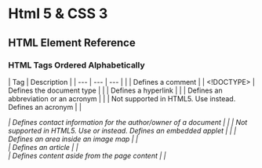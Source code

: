 # Html 5 & CSS 3

## HTML Element Reference

### HTML Tags Ordered Alphabetically

 | Tag	| Description |
 | --- | --- | --- |
 | <!--...--> | 	Defines a comment | 
 | <!DOCTYPE> |  	Defines the document type | 
 | <a> | 	Defines a hyperlink | 
 | <abbr> | 	Defines an abbreviation or an acronym | 
 | <acronym> | 	Not supported in HTML5. Use  <abbr>   instead.  Defines an acronym  | 
 | <address> | 	Defines contact information for the author/owner of a document | 
 | <applet> | 	Not supported in HTML5. Use  <embed>   or   <object>   instead. Defines an embedded applet | 
 | <area> | 	Defines an area inside an image map | 
 | <article> | 	Defines an article | 
 | <aside> | 	Defines content aside from the page content | 
 | <audio> | 	Defines embedded sound content | 
 | <b> | 	Defines bold text | 
 | <base> | 	Specifies the base URL/target for all relative URLs in a document | 
 | <basefont> | 	Not supported in HTML5. Use CSS instead. | 
Specifies a default color, size, and font for all text in a document | 
 | <bdi> | 	Isolates a part of text that might be formatted in a different direction from other text outside it | 
 | <bdo> | 	Overrides the current text direction | 
 | <big> | 	Not supported in HTML5. Use CSS instead. Defines big text | 
 | <blockquote> | 	Defines a section that is quoted from another source | 
 | <body> | 	Defines the document's body | 
 | <br> | 	Defines a single line break | 
 | <button> | 	Defines a clickable button | 
 | <canvas> | 	Used to draw graphics, on the fly, via scripting (usually JavaScript) | 
 | <caption> | 	Defines a table caption | 
 | <center> | 	Not supported in HTML5. Use CSS instead. Defines centered text | 
 | <cite> | 	Defines the title of a work | 
 | <code> | 	Defines a piece of computer code |  
 | <col> | 	Specifies column properties for each column within a   <colgroup>  element |  
 | <colgroup> | 	Specifies a group of one or more columns in a table for formatting | 
 | <data> | 	Adds a machine-readable translation of a given content | 
 | <datalist> | 	Specifies a list of pre-defined options for input controls | 
 | <dd> | 	Defines a description/value of a term in a description list | 
 | <del> | 	Defines text that has been deleted from a document | 
 | <details> | 	Defines additional details that the user can view or hide | 
 | <dfn> | 	Specifies a term that is going to be defined within the content | 
 | <dialog> | 	Defines a dialog box or window | 
 | <dir> | 	Not supported in HTML5. Use   <ul>   instead. Defines a directory list | 
 | <div> | 	Defines a section in a document | 
 | <dl> | 	Defines a description list | 
 | <dt> | 	Defines a term/name in a description list | 
 | <em> | 	Defines emphasized text  | 
 | <embed> | 	Defines a container for an external application | 
 | <fieldset> | 	Groups related elements in a form | 
 | <figcaption> | 	Defines a caption for a   <figure>  element | 
 | <figure> | 	Specifies self-contained content | 
 | <font> | 	Not supported in HTML5. Use CSS instead. Defines font, color, and size for text | 
 | <footer> | 	Defines a footer for a document or section | 
 | <form> | 	Defines an HTML form for user input | 
 | <frame> | 	Not supported in HTML5. Defines a window (a frame) in a frameset | 
 | <frameset> | 	Not supported in HTML5. Defines a set of frames | 
 | <h1>  to  <h6> | 	Defines HTML headings | 
 | <head> | 	Contains metadata/information for the document | 
 | <header> | 	Defines a header for a document or section | 
 | <hr> | 	Defines a thematic change in the content | 
 | <html> | 	Defines the root of an HTML document | 
 | <i> | 	Defines a part of text in an alternate voice or mood | 
 | <iframe> | 	Defines an inline frame | 
 | <img> | 	Defines an image | 
 | <input> | 	Defines an input control | 
 | <ins> | 	Defines a text that has been inserted into a document | 
 | <kbd> | 	Defines keyboard input | 
 | <label> | 	Defines a label for an   <input>   element | 
 | <legend> | 	Defines a caption for a   <fieldset>   element | 
 | <li> | 	Defines a list item | 
 | <link> | 	Defines the relationship between a document and an external resource (most used to link to style sheets) | 
 | <main> | 	Specifies the main content of a document | 
 | <map> | 	Defines an image map | 
 | <mark> | 	Defines marked/highlighted text | 
 | <meta> | 	Defines metadata about an HTML document | 
 | <meter> | 	Defines a scalar measurement within a known range (a gauge) | 
 | <nav> | 	Defines navigation links | 
 | <noframes> | 	Not supported in HTML5. | 
Defines an alternate content for users that do not support frames | 
 | <noscript> | 	Defines an alternate content for users that do not support client-side scripts | 
 | <object> | 	Defines a container for an external application | 
 | <ol> | 	Defines an ordered list | 
 | <optgroup> | 	Defines a group of related options in a drop-down list | 
 | <option> | 	Defines an option in a drop-down list | 
 | <output> | 	Defines the result of a calculation | 
 | <p> | 	Defines a paragraph | 
 | <param> | 	Defines a parameter for an object | 
 | <picture> | 	Defines a container for multiple image resources | 
 | <pre> | 	Defines preformatted text | 
 | <progress> | 	Represents the progress of a task | 
 | <q> | 	Defines a short quotation | 
 | <rp> | 	Defines what to show in browsers that do not support ruby annotations | 
 | <rt> | 	Defines an explanation/pronunciation of characters (for East Asian typography) | 
 | <ruby> | 	Defines a ruby annotation (for East Asian typography) | 
 | <s> | 	Defines text that is no longer correct | 
 | <samp> | 	Defines sample output from a computer program | 
 | <script> | 	Defines a client-side script | 
 | <section> | 	Defines a section in a document | 
 | <select> | 	Defines a drop-down list |  
 | <small> | 	Defines smaller text | 
 | <source> | 	Defines multiple media resources for media elements (  <video>   and   <audio>  ) | 
 | <span> | 	Defines a section in a document  | 
 | <strike> | 	Not supported in HTML5. Use   <del>   or   <s>   instead. Defines strikethrough text | 
 | <strong> | 	Defines important text | 
 | <style> | 	Defines style information for a document | 
 | <sub> | 	Defines subscripted text | 
 | <summary> | 	Defines a visible heading for a   <details>  element | 
 | <sup> | 	Defines superscripted text | 
 | <svg> | 	Defines a container for SVG graphics | 
 | <table> | 	Defines a table | 
 | <tbody> | 	Groups the body content in a table | 
 | <td> | 	Defines a cell in a table | 
 | <template> | 	Defines a container for content that should be hidden when the page loads | 
 | <textarea> | 	Defines a multiline input control (text area) | 
 | <tfoot> | 	Groups the footer content in a table | 
 | <th> | 	Defines a header cell in a table | 
 | <thead> | 	Groups the header content in a table | 
 | <time> | 	Defines a specific time (or datetime) | 
 | <title> | 	Defines a title for the document | 
 | <tr> | 	Defines a row in a table | 
 | <track> | 	Defines text tracks for media elements (  <video>   and   <audio>  ) | 
 | <tt> | 	Not supported in HTML5. Use CSS instead. Defines teletype text | 
 | <u> | 	Defines some text that is unarticulated and styled differently from normal text | 
 | <ul> | 	Defines an unordered list | 
 | <var> | 	Defines a variable | 
 | <video> | 	Defines embedded video content | 
 | <wbr> | 	Defines a possible line-break | 

[Artigo original](https://www.w3schools.com/tags/default.asp)
